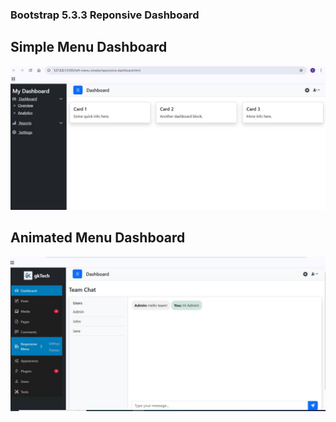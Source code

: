 ### Bootstrap 5.3.3 Reponsive Dashboard

## Simple Menu Dashboard

![image](bootstrap-5-reponsive-dashboard/images/simple-dashboard.JPG)

## Animated Menu Dashboard

![image](bootstrap-5-reponsive-dashboard/images/animated-dashboard.JPG)